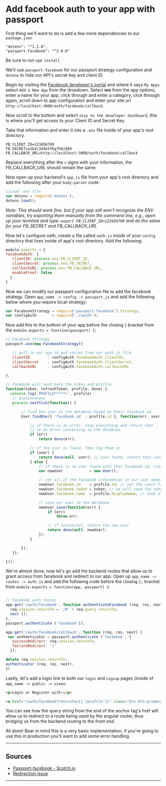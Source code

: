 # Add facebook auth to your app with passport

First thing we'll want to do is add a few more dependencies to our `package.json`

```
"dotenv": "^1.2.0",
"passport-facebook": "^2.0.0"
```

Be sure to run `npm install`

We'll use `passport-facebook` for our passport strategy configuration and `dotenv` to hide our API's secret key and client ID.

Begin by visiting the [Facebook developer's portal](https://developers.facebook.com/) and where it says `My Apps` select `Add a New App` from the dropdown. Select `WWW` from the app options, enter a name for your app, click through and enter a category, click through again, scroll down to app configuration and enter your site url `http://localhost:3000/auth/facebook/callback`. 

Now scroll to the bottom and select `skip to the developer dashboard`, this is where you'll get access to your Client ID and Secret Key.

Take that information and enter it into a `.env` file inside of your app's root directory.

```
FB_CLIENT_ID=123456789
FB_SECRET=a1b2c3d4e5f6g7h8j9k0
FB_CALLBACK_URL=http://localhost:3000/auth/facebook/callback
```

Replace everything after the `=` signs with your information, the FB_CALLBACK_URL should remain the same.

Now open up your backend's `app.js` file from your app's root directory and add the following after your `body-parser` code:

```js
//Load .env file
var dotenv = require('dotenv');
dotenv.load();
```

_Note: This should work fine, but if your app still won't recognize the ENV variables, try exporting them manually from the command line, e.g., open up your terminal and type: `export FB_CLIENT_ID=123456789` and do the same for your FB_SECRET and FB_CALLBACK_URL_

Now let's configure oath, create a file called `oath.js` inside of your `config` directory that lives inside of app's root directory. Add the following:

```js
module.exports = {
facebookAuth: {
   clientID: process.env.FB_CLIENT_ID,
   clientSecret: process.env.FB_SECRET,
   callbackURL: process.env.FB_CALLBACK_URL,
   enableProof: false
  }
}
```

Now we can modify our passport configuration file to add the facebook strategy.
Open `app_name -> config -> passport.js` and add the following below where you require local-strategy:

```js
var FacebookStrategy = require('passport-facebook').Strategy;
var configAuth       = require('./oauth');
```

Now add this to the bottom of your app before the closing `}` bracket from the `module.exports = function(passport) {`:

```js
// Facebook strategy
passport.use(new FacebookStrategy({

   // pull in our app id and secret from our auth.js file
   clientID        : configAuth.facebookAuth.clientID,
   clientSecret    : configAuth.facebookAuth.clientSecret,
   callbackURL     : configAuth.facebookAuth.callbackURL

},

// facebook will send back the token and profile
function(token, refreshToken, profile, done) {
  console.log('PROFILE*****>', profile)
   // asynchronous
   process.nextTick(function() {

       // find the user in the database based on their facebook id
       User.findOne({ 'facebook.id' : profile.id }, function(err, user) {

           // if there is an error, stop everything and return that
           // ie an error connecting to the database
           if (err)
               return done(err);

           // if the user is found, then log them in
           if (user) {
               return done(null, user); // user found, return that user
           } else {
               // if there is no user found with that facebook id, create them
               var newUser            = new User();

               // set all of the facebook information in our user model
               newUser.facebook.id    = profile.id; // set the users facebook id                   
               newUser.facebook.token = token; // we will save the token that facebook provides to the user                    
               newUser.facebook.name  = profile.displayName; // look at the passport user profile to see how names are returned

               // save our user to the database
               newUser.save(function(err) {
                   if (err)
                       throw err;

                   // if successful, return the new user
                   return done(null, newUser);
               });
           }

       });
   });

}));
```

We're almost done, now let's go add the backend routes that allow us to grant access from facebook and redirect to our app. Open up `app_name -> routes -> auth.js` and add the following code before the closing `};` bracket from `module.exports = function(app, passport) {`:

```js

// Facebook auth routes
app.get('/auth/facebook', function authenticateFacebook (req, res, next) {
  req.session.returnTo = '/#' + req.query.returnTo; 
  next ();
},
passport.authenticate ('facebook'));

app.get('/auth/facebook/callback', function (req, res, next) {
 var authenticator = passport.authenticate ('facebook', {
   successRedirect: req.session.returnTo,
   failureRedirect: '/'
  });

delete req.session.returnTo;
authenticator (req, res, next);
})
```

Lastly, let's add a login link to both our `login` and `signup` pages (inside of `app_name -> public -> views`:

```html
<p>Login or Register with:</p>

<a href="/auth/facebook?returnTo={{'/profile'}}" class="btn btn-primary"><span class="fa fa-facebook"></span> Facebook</a>
```

You can see how the query string from the end of the anchor tag's href will allow us to redirect to a route being used by the angular router, thus bridging us from the backend routing to the front end.

All done! Bear in mind this is a very basic implementation, if you're going to use this in production you'll want to add some error handling.

-------------------------
## Sources

- [Passport-facebook - Scotch.io](https://scotch.io/tutorials/easy-node-authentication-facebook)
- [Redirection issue](https://github.com/jaredhanson/passport-facebook/issues/106)

--------------------------
